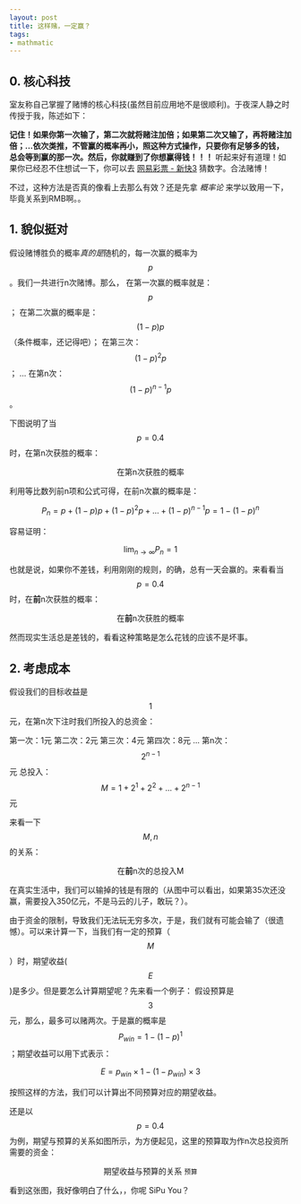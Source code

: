 ```yaml
---
layout: post
title: 这样赌，一定赢？
tags: 
- mathmatic
---
```

## 0. 核心科技

室友称自己掌握了赌博的核心科技(虽然目前应用地不是很顺利)。于夜深人静之时传授于我，陈述如下：

**记住！如果你第一次输了，第二次就将赌注加倍；如果第二次又输了，再将赌注加倍；...依次类推，不管赢的概率再小，照这种方式操作，只要你有足够多的钱，总会等到赢的那一次。然后，你就赚到了你想赢得钱！！！**
听起来好有道理！如果你已经忍不住想试一下，你可以去 [网易彩票 - 新快3](http://caipiao.163.com/order/gxkuai3/#from=leftnav) 猜数字。合法赌博！

不过，这种方法是否真的像看上去那么有效？还是先拿 *概率论* 来学以致用一下，毕竟关系到RMB啊。。

## 1. 貌似挺对

假设赌博胜负的概率*真的是*随机的，每一次赢的概率为 $$p$$。我们一共进行n次赌博。那么，
在第一次赢的概率就是： $$p$$；
在第二次赢的概率是： $$(1-p)p$$（条件概率，还记得吧）；
在第三次：$$(1-p)^2p$$；
...
在第n次：$$(1-p)^{n-1} p$$。

下图说明了当$$p=0.4$$时，在第n次获胜的概率：

<center>
	<span>在第n次获胜的概率</span>
	<canvas id="canvas" height="300" width="700"></canvas>
</center>

利用等比数列前n项和公式可得，在前n次赢的概率是：

$$P_n = p + (1-p)p + (1-p)^2 p + \dots + (1-p)^{n-1} p = 1-(1-p)^n $$ 

容易证明：

$$
\lim_{n \to \infty} P_n = 1
$$

也就是说，如果你不差钱，利用刚刚的规则，的确，总有一天会赢的。来看看当 $$p=0.4$$时，在**前**n次获胜的概率：

<center>
	<span>在<b>前</b>n次获胜的概率</span>
	<canvas id="canvas2" height="300" width="700"></canvas>
</center>

然而现实生活总是差钱的，看看这种策略是怎么花钱的应该不是坏事。

## 2. 考虑成本

假设我们的目标收益是 $$1$$ 元，在第n次下注时我们所投入的总资金：

第一次：1元
第二次：2元
第三次：4元
第四次：8元
...
第n次：$$2^{n-1}$$ 元
总投入：$$M = 1 + 2^1 + 2^2 + \dots + 2^{n-1}$$ 元

来看一下 $$M, n$$ 的关系：

<center>
	<span>在<b>前</b>n次的总投入M</span>
	<canvas id="canvas3" height="300" width="700"></canvas>
</center>

在真实生活中，我们可以输掉的钱是有限的（从图中可以看出，如果第35次还没赢，需要投入350亿元，不是马云的儿子，敢玩？）。

由于资金的限制，导致我们无法玩无穷多次，于是，我们就有可能会输了（很遗憾）。可以来计算一下，当我们有一定的预算（$$M$$）时，期望收益($$E$$)是多少。但是要怎么计算期望呢？先来看一个例子：
假设预算是$$3$$元，那么，最多可以赌两次。于是赢的概率是 $$P_{win} = 1 - (1-p)^1$$；期望收益可以用下式表示：

$$
E = p_{win} \times 1 - (1-p_{win}) \times 3
$$

按照这样的方法，我们可以计算出不同预算对应的期望收益。

还是以$$p=0.4$$为例，期望与预算的关系如图所示，为方便起见，这里的预算取为作n次总投资所需要的资金：

<center>
	<span>期望收益与预算的关系</span>
	<canvas id="canvas4" height="300" width="700"></canvas>
	<small>预算</small>
</center>

看到这张图，我好像明白了什么，，你呢 SiPu You？


<script src="http://cdn.bootcss.com/Chart.js/1.0.2/Chart.js"></script>
<script src="http://cdnjs.cloudflare.com/ajax/libs/jquery/2.1.3/jquery.min.js"></script>
<script>
	var p = 0.4; //winning probability
    var n = 35;  //trial #

    var x_axis = []; //x 轴

    var Pn = [];  //在第n次内中奖的概率
    var P = 0; //temp

    var PPn = [];  //前n次内中奖的概率
    var PP = 0;

    var Mn = []; //n次总投资数组
    var M = 0; //temp

    var En = []; //第n次投资的期望收益
    var E = 0; //temp
    for(var i=1; i<=n; i++){
    	x_axis.push("前" + i + "次");

    	P = Math.pow(1-p, i-1) * p;
        Pn.push(P);

        PP = 1 - Math.pow(1-p, i);
        PPn.push(PP);

        M += Math.pow(2, i-1);
        Mn.push(M);

        E = 1 * PP - (1 - PP) * M;
        En.push(E);
    }

	var lineChartData = {
		labels : x_axis,
		datasets : [
			{
				label: "1",
				fillColor : "rgba(151,187,205,0.2)",
				strokeColor : "rgba(151,187,205,1)",
				pointColor : "rgba(151,187,205,1)",
				pointStrokeColor : "#fff",
				pointHighlightFill : "#fff",
				pointHighlightStroke : "rgba(151,187,205,1)",
				data : Pn
			}
		]
	}

	var lineChartData2 = {
		labels : x_axis,
		datasets : [
			{
				label: "2",
				fillColor : "rgba(151,187,205,0.2)",
				strokeColor : "rgba(151,187,205,1)",
				pointColor : "rgba(151,187,205,1)",
				pointStrokeColor : "#fff",
				pointHighlightFill : "#fff",
				pointHighlightStroke : "rgba(151,187,205,1)",
				data : PPn
			}
		]

	}

	var lineChartData3 = {
		labels : x_axis,
		datasets : [
			{
				label: "3",
				fillColor : "rgba(151,187,205,0.2)",
				strokeColor : "rgba(151,187,205,1)",
				pointColor : "rgba(151,187,205,1)",
				pointStrokeColor : "#fff",
				pointHighlightFill : "#fff",
				pointHighlightStroke : "rgba(151,187,205,1)",
				data : Mn
			}
		]

	}

	var lineChartData4 = {
		labels : Mn.map(function(elem){return elem + '元'}),
		datasets : [
			{
				label: "4",
				fillColor : "rgba(151,187,205,0.2)",
				strokeColor : "rgba(151,187,205,1)",
				pointColor : "rgba(151,187,205,1)",
				pointStrokeColor : "#fff",
				pointHighlightFill : "#fff",
				pointHighlightStroke : "rgba(151,187,205,1)",
				data : En
			}
		]

	}

window.onload = function(){
	var ctx = document.getElementById("canvas").getContext("2d");
	window.myLine = new Chart(ctx).Line(lineChartData);

	var ctx2 = document.getElementById("canvas2").getContext("2d");
	window.myLine2 = new Chart(ctx2).Line(lineChartData2);		

	var ctx3 = document.getElementById("canvas3").getContext("2d");
	window.myLine3 = new Chart(ctx3).Line(lineChartData3);	

	var ctx4 = document.getElementById("canvas4").getContext("2d");
	window.myLine4 = new Chart(ctx4).Line(lineChartData4);	

}
</script>

<script type="text/javascript" src="https://cdn.mathjax.org/mathjax/latest/MathJax.js?config=TeX-AMS_HTML"></script>